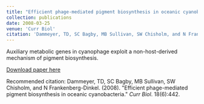 ```yaml
---
title: "Efficient phage-mediated pigment biosynthesis in oceanic cyanobacteria"
collection: publications
date: 2008-03-25
venue: 'Curr Biol'
citation: 'Dammeyer, TD, SC Bagby, MB Sullivan, SW Chisholm, and N Frankenbert-Dinkel. (2008). &quot;Efficient phage-mediated pigment biosynthesis in oceanic cyanobacteria.&quot; <i>Curr Biol</i> 18(6):442.'
---
```

Auxiliary metabolic genes in cyanophage exploit a non-host-derived mechanism of pigment biosynthesis.

[Download paper here](http://www.sciencedirect.com/science/article/pii/S0960982208002546)

Recommended citation: Dammeyer, TD, SC Bagby, MB Sullivan, SW Chisholm, and N Frankenberg-Dinkel. (2008). "Efficient phage-mediated pigment biosynthesis in oceanic cyanobacteria." <i>Curr Biol</i>. 18(6):442.
